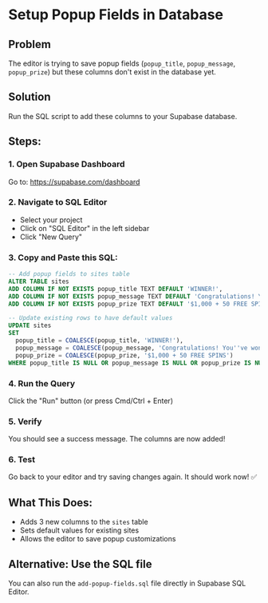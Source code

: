 # Setup Popup Fields in Database

## Problem
The editor is trying to save popup fields (`popup_title`, `popup_message`, `popup_prize`) but these columns don't exist in the database yet.

## Solution
Run the SQL script to add these columns to your Supabase database.

## Steps:

### 1. Open Supabase Dashboard
Go to: https://supabase.com/dashboard

### 2. Navigate to SQL Editor
- Select your project
- Click on "SQL Editor" in the left sidebar
- Click "New Query"

### 3. Copy and Paste this SQL:

```sql
-- Add popup fields to sites table
ALTER TABLE sites 
ADD COLUMN IF NOT EXISTS popup_title TEXT DEFAULT 'WINNER!',
ADD COLUMN IF NOT EXISTS popup_message TEXT DEFAULT 'Congratulations! You''ve won!',
ADD COLUMN IF NOT EXISTS popup_prize TEXT DEFAULT '$1,000 + 50 FREE SPINS';

-- Update existing rows to have default values
UPDATE sites 
SET 
  popup_title = COALESCE(popup_title, 'WINNER!'),
  popup_message = COALESCE(popup_message, 'Congratulations! You''ve won!'),
  popup_prize = COALESCE(popup_prize, '$1,000 + 50 FREE SPINS')
WHERE popup_title IS NULL OR popup_message IS NULL OR popup_prize IS NULL;
```

### 4. Run the Query
Click the "Run" button (or press Cmd/Ctrl + Enter)

### 5. Verify
You should see a success message. The columns are now added!

### 6. Test
Go back to your editor and try saving changes again. It should work now! ✅

## What This Does:
- Adds 3 new columns to the `sites` table
- Sets default values for existing sites
- Allows the editor to save popup customizations

## Alternative: Use the SQL file
You can also run the `add-popup-fields.sql` file directly in Supabase SQL Editor.
